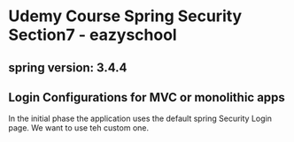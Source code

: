 # Udemy Course Spring Security Section7 - eazyschool
## spring version: 3.4.4


## Login Configurations for MVC or monolithic apps

In the initial phase the application uses the default spring Security Login page.
We want to use teh custom one.
